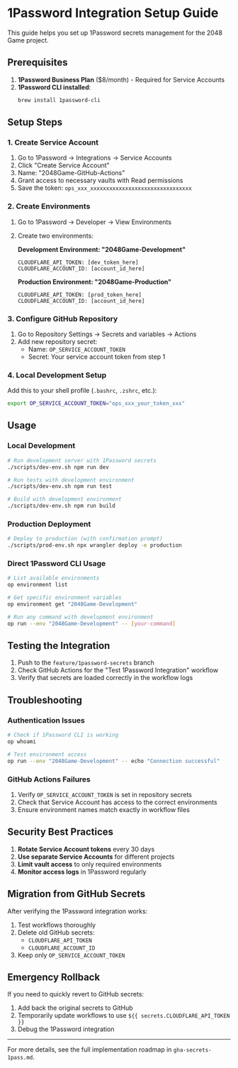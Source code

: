 # 1Password Integration Setup Guide

This guide helps you set up 1Password secrets management for the 2048 Game project.

## Prerequisites

1. **1Password Business Plan** ($8/month) - Required for Service Accounts
2. **1Password CLI installed**:
   ```bash
   brew install 1password-cli
   ```

## Setup Steps

### 1. Create Service Account

1. Go to 1Password → Integrations → Service Accounts
2. Click "Create Service Account"
3. Name: "2048Game-GitHub-Actions"
4. Grant access to necessary vaults with Read permissions
5. Save the token: `ops_xxx_xxxxxxxxxxxxxxxxxxxxxxxxxxxxxxxx`

### 2. Create Environments

1. Go to 1Password → Developer → View Environments
2. Create two environments:

   **Development Environment: "2048Game-Development"**
   ```
   CLOUDFLARE_API_TOKEN: [dev_token_here]
   CLOUDFLARE_ACCOUNT_ID: [account_id_here]
   ```

   **Production Environment: "2048Game-Production"**
   ```
   CLOUDFLARE_API_TOKEN: [prod_token_here]
   CLOUDFLARE_ACCOUNT_ID: [account_id_here]
   ```

### 3. Configure GitHub Repository

1. Go to Repository Settings → Secrets and variables → Actions
2. Add new repository secret:
   - Name: `OP_SERVICE_ACCOUNT_TOKEN`
   - Secret: Your service account token from step 1

### 4. Local Development Setup

Add this to your shell profile (`.bashrc`, `.zshrc`, etc.):

```bash
export OP_SERVICE_ACCOUNT_TOKEN="ops_xxx_your_token_xxx"
```

## Usage

### Local Development

```bash
# Run development server with 1Password secrets
./scripts/dev-env.sh npm run dev

# Run tests with development environment
./scripts/dev-env.sh npm run test

# Build with development environment
./scripts/dev-env.sh npm run build
```

### Production Deployment

```bash
# Deploy to production (with confirmation prompt)
./scripts/prod-env.sh npx wrangler deploy -e production
```

### Direct 1Password CLI Usage

```bash
# List available environments
op environment list

# Get specific environment variables
op environment get "2048Game-Development"

# Run any command with development environment
op run --env "2048Game-Development" -- [your-command]
```

## Testing the Integration

1. Push to the `feature/1password-secrets` branch
2. Check GitHub Actions for the "Test 1Password Integration" workflow
3. Verify that secrets are loaded correctly in the workflow logs

## Troubleshooting

### Authentication Issues

```bash
# Check if 1Password CLI is working
op whoami

# Test environment access
op run --env "2048Game-Development" -- echo "Connection successful"
```

### GitHub Actions Failures

1. Verify `OP_SERVICE_ACCOUNT_TOKEN` is set in repository secrets
2. Check that Service Account has access to the correct environments
3. Ensure environment names match exactly in workflow files

## Security Best Practices

1. **Rotate Service Account tokens** every 30 days
2. **Use separate Service Accounts** for different projects
3. **Limit vault access** to only required environments
4. **Monitor access logs** in 1Password regularly

## Migration from GitHub Secrets

After verifying the 1Password integration works:

1. Test workflows thoroughly
2. Delete old GitHub secrets:
   - `CLOUDFLARE_API_TOKEN`
   - `CLOUDFLARE_ACCOUNT_ID`
3. Keep only `OP_SERVICE_ACCOUNT_TOKEN`

## Emergency Rollback

If you need to quickly revert to GitHub secrets:

1. Add back the original secrets to GitHub
2. Temporarily update workflows to use `${{ secrets.CLOUDFLARE_API_TOKEN }}`
3. Debug the 1Password integration

---

For more details, see the full implementation roadmap in `gha-secrets-1pass.md`.